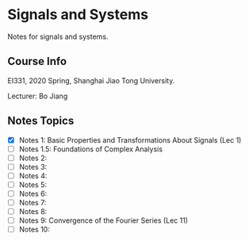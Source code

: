 # Signals and Systems

Notes for signals and systems.

## Course Info

EI331, 2020 Spring, Shanghai Jiao Tong University.

Lecturer: Bo Jiang

## Notes Topics

- [x] Notes 1: Basic Properties and Transformations About Signals (Lec 1)
- [ ] Notes 1.5: Foundations of Complex Analysis
- [ ] Notes 2: 
- [ ] Notes 3:
- [ ] Notes 4:
- [ ] Notes 5:
- [ ] Notes 6: 
- [ ] Notes 7: 
- [ ] Notes 8:
- [ ] Notes 9: Convergence of the Fourier Series (Lec 11)
- [ ] Notes 10: 